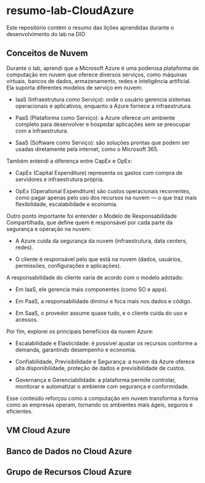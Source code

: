 # resumo-lab-CloudAzure
Este repositório contém o resumo das lições aprendidas durante o desenvolvimento do lab na DIO

## Conceitos de Nuvem
Durante o lab, aprendi que a Microsoft Azure é uma poderosa plataforma de computação em nuvem que oferece diversos serviços, como máquinas virtuais, bancos de dados, armazenamento, redes e inteligência artificial. Ela suporta diferentes modelos de serviço em nuvem:

- IaaS (Infraestrutura como Serviço): onde o usuário gerencia sistemas operacionais e aplicativos, enquanto a Azure fornece a infraestrutura.

- PaaS (Plataforma como Serviço): a Azure oferece um ambiente completo para desenvolver e hospedar aplicações sem se preocupar com a infraestrutura.

- SaaS (Software como Serviço): são soluções prontas que podem ser usadas diretamente pela internet, como o Microsoft 365.

Também entendi a diferença entre CapEx e OpEx:

- CapEx (Capital Expenditure) representa os gastos com compra de servidores e infraestrutura própria.

- OpEx (Operational Expenditure) são custos operacionais recorrentes, como pagar apenas pelo uso dos recursos na nuvem — o que traz mais flexibilidade, escalabilidade e economia.

Outro ponto importante foi entender o Modelo de Responsabilidade Compartilhada, que define quem é responsável por cada parte da segurança e operação na nuvem:

- A Azure cuida da segurança da nuvem (infraestrutura, data centers, redes).

- O cliente é responsável pelo que está na nuvem (dados, usuários, permissões, configurações e aplicações).

A responsabilidade do cliente varia de acordo com o modelo adotado:

- Em IaaS, ele gerencia mais componentes (como SO e apps).

- Em PaaS, a responsabilidade diminui e foca mais nos dados e código.

- Em SaaS, o provedor assume quase tudo, e o cliente cuida do uso e acessos.

Por fim, explorei os principais benefícios da nuvem Azure:

- Escalabilidade e Elasticidade: é possível ajustar os recursos conforme a demanda, garantindo desempenho e economia.

- Confiabilidade, Previsibilidade e Segurança: a nuvem da Azure oferece alta disponibilidade, proteção de dados e previsibilidade de custos.

- Governança e Gerenciabilidade: a plataforma permite controlar, monitorar e automatizar o ambiente com segurança e conformidade.

Esse conteúdo reforçou como a computação em nuvem transforma a forma como as empresas operam, tornando os ambientes mais ágeis, seguros e eficientes.

## VM Cloud Azure

## Banco de Dados no Cloud Azure

## Grupo de Recursos Cloud Azure


